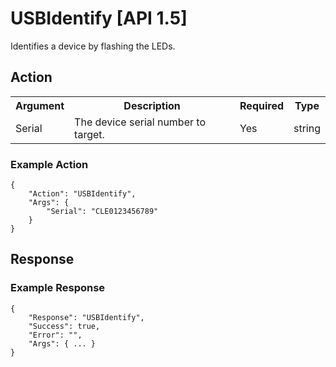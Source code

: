 # USBIdentify [API 1.5]

Identifies a device by flashing the LEDs.

## Action

<table>
  <tr>
    <th>Argument</th>
    <th>Description</th>
    <th>Required</th>
    <th>Type</th>
  </tr>
  <tr>
    <td>Serial</td>
    <td>The device serial number to target.</td>
    <td>Yes</td>
    <td>string</td>
  </tr>
</table>

### Example Action

    {
        "Action": "USBIdentify",
        "Args": {
            "Serial": "CLE0123456789"
        }
    }

## Response

### Example Response

    {
        "Response": "USBIdentify",
        "Success": true,
        "Error": "",
        "Args": { ... }
    }